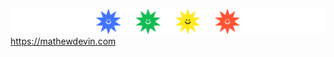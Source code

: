 ![rainbow-logo](https://raw.githubusercontent.com/MtheDV/MtheDV/main/logo-banner.png)
https://mathewdevin.com

#

